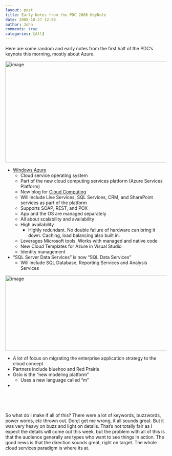 ```yaml
---
layout: post
title: Early Notes from the PDC 2008 KeyNote
date: 2008-10-27 12:58
author: John
comments: true
categories: [All]
---
```

<p>Here are some random and early notes from the first half of the PDC&rsquo;s keynote this morning, mostly about Azure.</p>
<p><img title="image" style="border-right: 0px; border-top: 0px; display: inline; border-left: 0px; border-bottom: 0px" height="317" alt="image" width="526" border="0" src="http://images.johnpapa.net/wp-content/uploads/files/media/image/WindowsLiveWriter/NotesfromthePDCKeyNote_B2E0/image_3.png" /></p>
<ul>
<li><a href="http://go.microsoft.com/fwlink/?LinkID=130227">Windows Azure</a>
<ul>
<li>Cloud service operating system</li>
<li>Part of the new cloud computing services platform (Azure Services Platform)</li>
<li>New blog for <a href="http://blogs.msdn.com/cloud/default.aspx">Cloud Computing</a></li>
<li>Will include Live Services, SQL Services, CRM, and SharePoint services as part of the platform</li>
<li>Supports SOAP, REST, and POX</li>
<li>App and the OS are managed separately</li>
<li>All about scalability and availability</li>
<li>High availability
<ul>
<li>Highly redundant. No double failure of hardware can bring it down. Caching, load balancing also built in.</li>
</ul>
</li>
<li>Leverages Microsoft tools. Works with managed and native code</li>
<li>New Cloud Templates for Azure in Visual Studio</li>
<li>Identity management</li>
</ul>
</li>
<li>&ldquo;SQL Server Data Services&rdquo; is now &ldquo;SQL Data Services&rdquo;
<ul>
<li>Will include SQL Database, Reporting Services and Analysis Services</li>
</ul>
</li>
</ul>
<p><img title="image" style="border-top-width: 0px; display: inline; border-left-width: 0px; border-bottom-width: 0px; border-right-width: 0px" height="236" alt="image" width="536" border="0" src="http://images.johnpapa.net/wp-content/uploads/files/media/image/WindowsLiveWriter/NotesfromthePDCKeyNote_B2E0/image_14.png" /></p>
<ul>
<li>A lot of focus on migrating the enterprise application strategy to the cloud concept</li>
<li>Partners include bluehoo and Red Prairie</li>
<li>Oslo is the &ldquo;new modeling platform&rdquo;
<ul>
<li>Uses a new language called &ldquo;m&rdquo;</li>
</ul>
</li>
<li>&nbsp;</li>
</ul>
<p>&nbsp;</p>
<p>&nbsp;</p>
<p>So what do I make if all of this? There were a lot of keywords, buzzwords, power words, etc thrown out. Don;t get me wrong, it all sounds great. But it was very heavy on buzz and light on details. That&rsquo;s not totally fair as I expect the details will come out this week, but the problem with all of this is that the audience generally are types who want to see things in action. The good news is that the direction sounds great, right on target. The whole cloud services paradigm is where its at.</p>

